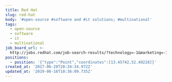 ```yaml
---
title: Red Hat
slug: red-hat
body: '#open-source #software and #it solutions; #multinational'
tags:
  - open-source
  - software
  - it
  - multinational
job_board_url: >-
  http://jobs.redhat.com/job-search-results/?technology=-1&marketing=-1&sales=-1&corporate=-1&country=56&city=465004&remote=-1&keywords=Keywords
positions:
  - position: '{"type":"Point","coordinates":[13.45742,52.49228]}'
created_at: '2017-06-28T20:34:34.972Z'
updated_at: '2019-06-16T10:36:09.735Z'
---
```


